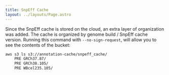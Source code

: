 ```yaml
---
title: SnpEff Cache
layout: ../layouts/Page.astro
---
```


Since the SnpEff cache is stored on the cloud, an extra layer of organization was added.
The cache is organized by genome build / SnpEff cache version.
Running this command with `--no-sign-request`, will allow you to see the contents of the bucket:

```bash
aws s3 ls s3://annotation-cache/snpeff_cache/
    PRE GRCh37.87/
    PRE GRCh38.105/
    PRE WBcel235.105/
```
